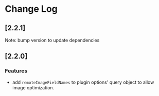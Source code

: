 # Change Log

## [2.2.1]

Note: bump version to update dependencies

## [2.2.0]

### Features

- add `remoteImageFieldNames` to plugin options' query object to allow image optimization.
